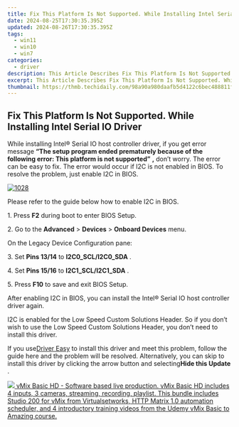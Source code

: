 ```yaml
---
title: Fix This Platform Is Not Supported. While Installing Intel Serial IO Driver
date: 2024-08-25T17:30:35.395Z
updated: 2024-08-26T17:30:35.395Z
tags:
  - win11
  - win10
  - win7
categories:
  - driver
description: This Article Describes Fix This Platform Is Not Supported. While Installing Intel Serial IO Driver
excerpt: This Article Describes Fix This Platform Is Not Supported. While Installing Intel Serial IO Driver
thumbnail: https://thmb.techidaily.com/98a90a980daafb5d4122c6bec488811f000154f10382aff0b3452de9d0f47411.jpg
---
```


## Fix This Platform Is Not Supported. While Installing Intel Serial IO Driver

While installing Intel® Serial IO host controller driver, if you get error message **“The setup program ended prematurely because of the following error: This platform is not supported”** **,** don’t worry. The error can be easy to fix. The error would occur if I2C is not enabled in BIOS. To resolve the problem, just enable I2C in BIOS.

 [![1028](https://images.drivereasy.com/wp-content/uploads/2015/10/1028-300x244.png)](https://images.drivereasy.com/wp-content/uploads/2015/10/1028.png) 

  Please refer to the guide below how to enable I2C in BIOS.

  1\. Press **F2** during boot to enter BIOS Setup.

 2\. Go to the **Advanced** \> **Devices** \> **Onboard Devices** menu.

On the Legacy Device Configuration pane:

 3\. Set **Pins 13/14** to **I2C0\_SCL/I2C0\_SDA** .

 4\. Set **Pins 15/16** to **I2C1\_SCL/I2C1\_SDA** .

 5\. Press **F10** to save and exit BIOS Setup.

  After enabling I2C in BIOS, you can install the Intel® Serial IO host controller driver again.

 I2C is enabled for the Low Speed Custom Solutions Header. So if you don’t wish to use the Low Speed Custom Solutions Header, you don’t need to install this driver.

  If you use[Driver Easy](https://tools.techidaily.com/drivereasy/download/) to install this driver and meet this problem, follow the guide here and the problem will be resolved. Alternatively, you can skip to install this driver by clicking the arrow button and selecting**Hide this Update** .

<ins class="adsbygoogle"
     style="display:block"
     data-ad-format="autorelaxed"
     data-ad-client="ca-pub-7571918770474297"
     data-ad-slot="1223367746"></ins>



<ins class="adsbygoogle"
     style="display:block"
     data-ad-client="ca-pub-7571918770474297"
     data-ad-slot="8358498916"
     data-ad-format="auto"
     data-full-width-responsive="true"></ins>



<!-- affiliate ads begin -->
<a href="https://secure.2checkout.com/order/checkout.php?PRODS=4718728&QTY=1&AFFILIATE=108875&CART=1"> <img src="https://secure.avangate.com/images/merchant/ce9a6fb2becc2d235e62b125e9260102/products/vMixCallScreenshot1-large.jpg" border="0"> vMix Basic HD - Software based live production. vMix Basic HD includes 4 inputs, 3 cameras, streaming, recording, playlist. 
This bundle includes Studio 200 for vMix from Virtualsetworks, HTTP Matrix 1.0 automation scheduler, and 4 introductory training videos from the Udemy vMix Basic to Amazing course. </a>
<!-- affiliate ads end -->